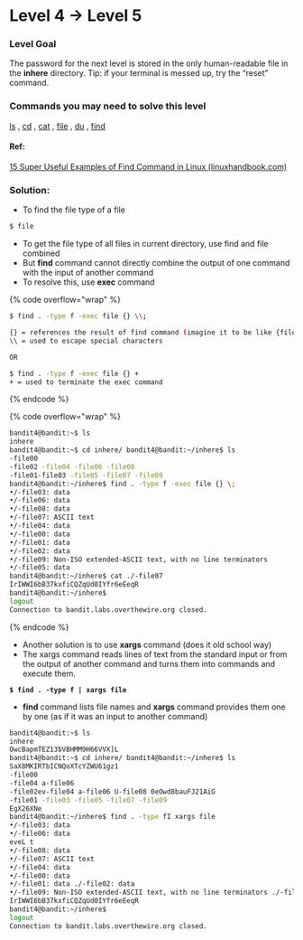 # Level 4 → Level 5

### Level Goal

The password for the next level is stored in the only human-readable file in the **inhere** directory. Tip: if your terminal is messed up, try the “reset” command.

### Commands you may need to solve this level

[ls](https://man7.org/linux/man-pages/man1/ls.1.html) , [cd](https://man7.org/linux/man-pages/man1/cd.1p.html) , [cat](https://man7.org/linux/man-pages/man1/cat.1.html) , [file](https://man7.org/linux/man-pages/man1/file.1.html) , [du](https://man7.org/linux/man-pages/man1/du.1.html) , [find](https://man7.org/linux/man-pages/man1/find.1.html)

#### Ref:

[15 Super Useful Examples of Find Command in Linux (linuxhandbook.com)](https://linuxhandbook.com/find-command-examples/)

### Solution:

* To find the file type of a file

```bash
$ file
```

* To get the file type of all files in current directory, use find and file combined
* But **find** command cannot directly combine the output of one command with the input of another command
* To resolve this, use **exec** command

{% code overflow="wrap" %}
```bash
$ find . -type f -exec file {} \\;

{} = references the result of find command (imagine it to be like {file 1, file 2, file 3})
\\ = used to escape special characters

OR

$ find . -type f -exec file {} +
+ = used to terminate the exec command
```
{% endcode %}

{% code overflow="wrap" %}
```bash
bandit4@bandit:~$ ls
inhere
bandit4@bandit:~$ cd inhere/ bandit4@bandit:~/inhere$ ls
-file00
-file02 -file04 -file06 -file08
-file01-file03 -file05 -file07 -file09
bandit4@bandit:~/inhere$ find . -type f -exec file {} \;
•/-file03: data
•/-file06: data
•/-file08: data
•/-file07: ASCII text
•/-file04: data
•/-file00: data
•/-file01: data
•/-file02: data
•/-file09: Non-ISO extended-ASCII text, with no line terminators
•/-file05: data
bandit4@bandit:~/inhere$ cat ./-file07
IrIWWI6bB37kxfiCQZqUd0IYfr6eEeqR
bandit4@bandit:~/inhere$
logout
Connection to bandit.labs.overthewire.org closed.
```
{% endcode %}

* Another solution is to use **xargs** command (does it old school way)
* The xargs command reads lines of text from the standard input or from the output of another command and turns them into commands and execute them.

<pre class="language-bash"><code class="lang-bash"><strong>$ find . -type f | xargs file
</strong></code></pre>

* **find** command lists file names and **xargs** command provides them one by one (as if it was an input to another command)

```bash
bandit4@bandit:~$ ls
inhere
OwcBapmTEZ13bVBHMM9H66VVX]L
bandit4@bandit:~$ cd inhere/ bandit4@bandit:~/inhere$ ls
SaX8MKIRTbICNQoXTcYZWU61gz1
-file00
-file04 a-file06
-file02ev-file04 a-file06 U-file08 0eOwd8bauFJ21AiG
-file01 -file03 -file05 -file07 -file09
EgX26XNe
bandit4@bandit:~/inhere$ find . -type fI xargs file
•/-file03: data
•/-file06: data
eveL t
•/-file08: data
•/-file07: ASCII text
•/-file04: data
•/-file00: data
•/-file01: data ./-file02: data
•/-file09: Non-ISO extended-ASCII text, with no line terminators ./-file05: data bandit4@bandit:~/inhere$ cat ./-file07
IrIWWI6bB37kxfiCQZqUd0IYfr6eEeqR
bandit4@bandit:~/inhere$
logout
Connection to bandit.labs.overthewire.org closed.
```
